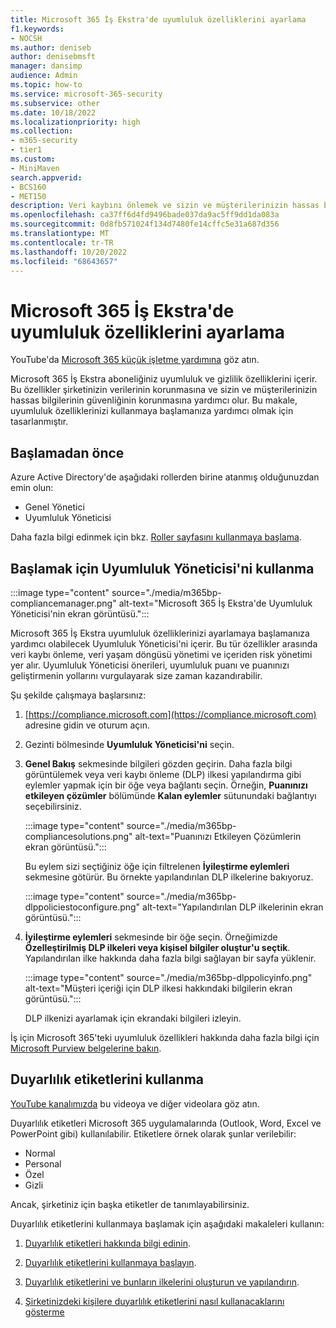 ```yaml
---
title: Microsoft 365 İş Ekstra'de uyumluluk özelliklerini ayarlama
f1.keywords:
- NOCSH
ms.author: deniseb
author: denisebmsft
manager: dansimp
audience: Admin
ms.topic: how-to
ms.service: microsoft-365-security
ms.subservice: other
ms.date: 10/18/2022
ms.localizationpriority: high
ms.collection:
- m365-security
- tier1
ms.custom:
- MiniMaven
search.appverid:
- BCS160
- MET150
description: Veri kaybını önlemek ve sizin ve müşterilerinizin hassas bilgilerini güvende tutmaya yardımcı olmak için uyumluluk özelliklerini ayarlayın.
ms.openlocfilehash: ca37ff6d4fd9496bade037da9ac5ff9dd1da083a
ms.sourcegitcommit: 0d8fb571024f134d7480fe14cffc5e31a687d356
ms.translationtype: MT
ms.contentlocale: tr-TR
ms.lasthandoff: 10/20/2022
ms.locfileid: "68643657"
---
```

# <a name="set-up-compliance-features-in-microsoft-365-business-premium"></a>Microsoft 365 İş Ekstra'de uyumluluk özelliklerini ayarlama


YouTube'da [Microsoft 365 küçük işletme yardımına](https://go.microsoft.com/fwlink/?linkid=2197659) göz atın.

Microsoft 365 İş Ekstra aboneliğiniz uyumluluk ve gizlilik özelliklerini içerir. Bu özellikler şirketinizin verilerinin korunmasına ve sizin ve müşterilerinizin hassas bilgilerinin güvenliğinin korunmasına yardımcı olur. Bu makale, uyumluluk özelliklerinizi kullanmaya başlamanıza yardımcı olmak için tasarlanmıştır.


## <a name="before-you-begin"></a>Başlamadan önce

Azure Active Directory'de aşağıdaki rollerden birine atanmış olduğunuzdan emin olun:

- Genel Yönetici
- Uyumluluk Yöneticisi

Daha fazla bilgi edinmek için bkz. [Roller sayfasını kullanmaya başlama](../admin/add-users/admin-roles-page.md).

## <a name="use-compliance-manager-to-get-started"></a>Başlamak için Uyumluluk Yöneticisi'ni kullanma

:::image type="content" source="./media/m365bp-compliancemanager.png" alt-text="Microsoft 365 İş Ekstra'de Uyumluluk Yöneticisi'nin ekran görüntüsü.":::

Microsoft 365 İş Ekstra uyumluluk özelliklerinizi ayarlamaya başlamanıza yardımcı olabilecek Uyumluluk Yöneticisi'ni içerir. Bu tür özellikler arasında veri kaybı önleme, veri yaşam döngüsü yönetimi ve içeriden risk yönetimi yer alır. Uyumluluk Yöneticisi önerileri, uyumluluk puanı ve puanınızı geliştirmenin yollarını vurgulayarak size zaman kazandırabilir.

Şu şekilde çalışmaya başlarsınız:

1. [https://compliance.microsoft.com](https://compliance.microsoft.com) adresine gidin ve oturum açın.

2. Gezinti bölmesinde **Uyumluluk Yöneticisi'ni** seçin.

3. **Genel Bakış** sekmesinde bilgileri gözden geçirin. Daha fazla bilgi görüntülemek veya veri kaybı önleme (DLP) ilkesi yapılandırma gibi eylemler yapmak için bir öğe veya bağlantı seçin. Örneğin, **Puanınızı etkileyen çözümler** bölümünde **Kalan eylemler** sütunundaki bağlantıyı seçebilirsiniz.

   :::image type="content" source="./media/m365bp-compliancesolutions.png" alt-text="Puanınızı Etkileyen Çözümlerin ekran görüntüsü.":::

   Bu eylem sizi seçtiğiniz öğe için filtrelenen **İyileştirme eylemleri** sekmesine götürür. Bu örnekte yapılandırılan DLP ilkelerine bakıyoruz.

   :::image type="content" source="./media/m365bp-dlppoliciestoconfigure.png" alt-text="Yapılandırılan DLP ilkelerinin ekran görüntüsü.":::

4. **İyileştirme eylemleri** sekmesinde bir öğe seçin. Örneğimizde **Özelleştirilmiş DLP ilkeleri veya kişisel bilgiler oluştur'u seçtik**. Yapılandırılan ilke hakkında daha fazla bilgi sağlayan bir sayfa yüklenir.

   :::image type="content" source="./media/m365bp-dlppolicyinfo.png" alt-text="Müşteri içeriği için DLP ilkesi hakkındaki bilgilerin ekran görüntüsü.":::

   DLP ilkenizi ayarlamak için ekrandaki bilgileri izleyin.

İş için Microsoft 365'teki uyumluluk özellikleri hakkında daha fazla bilgi için [Microsoft Purview belgelerine bakın](../compliance/index.yml).

## <a name="use-sensitivity-labels"></a>Duyarlılık etiketlerini kullanma

[YouTube kanalımızda](https://go.microsoft.com/fwlink/?linkid=2198022) bu videoya ve diğer videolara göz atın.

Duyarlılık etiketleri Microsoft 365 uygulamalarında (Outlook, Word, Excel ve PowerPoint gibi) kullanılabilir. Etiketlere örnek olarak şunlar verilebilir:

- Normal
- Personal
- Özel
- Gizli

Ancak, şirketiniz için başka etiketler de tanımlayabilirsiniz.

Duyarlılık etiketlerini kullanmaya başlamak için aşağıdaki makaleleri kullanın:

1. [Duyarlılık etiketleri hakkında bilgi edinin](../compliance/sensitivity-labels.md).

2. [Duyarlılık etiketlerini kullanmaya başlayın](../compliance/get-started-with-sensitivity-labels.md).

3. [Duyarlılık etiketlerini ve bunların ilkelerini oluşturun ve yapılandırın](../compliance/create-sensitivity-labels.md).

4. [Şirketinizdeki kişilere duyarlılık etiketlerini nasıl kullanacaklarını gösterme](https://support.microsoft.com/office/apply-sensitivity-labels-to-your-files-and-email-in-office-2f96e7cd-d5a4-403b-8bd7-4cc636bae0f9)